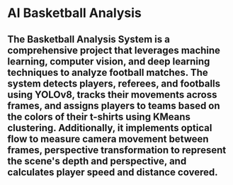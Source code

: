 # AI Basketball Analysis
 
## The Basketball Analysis System is a comprehensive project that leverages machine learning, computer vision, and deep learning techniques to analyze football matches. The system detects players, referees, and footballs using YOLOv8, tracks their movements across frames, and assigns players to teams based on the colors of their t-shirts using KMeans clustering. Additionally, it implements optical flow to measure camera movement between frames, perspective transformation to represent the scene's depth and perspective, and calculates player speed and distance covered.
